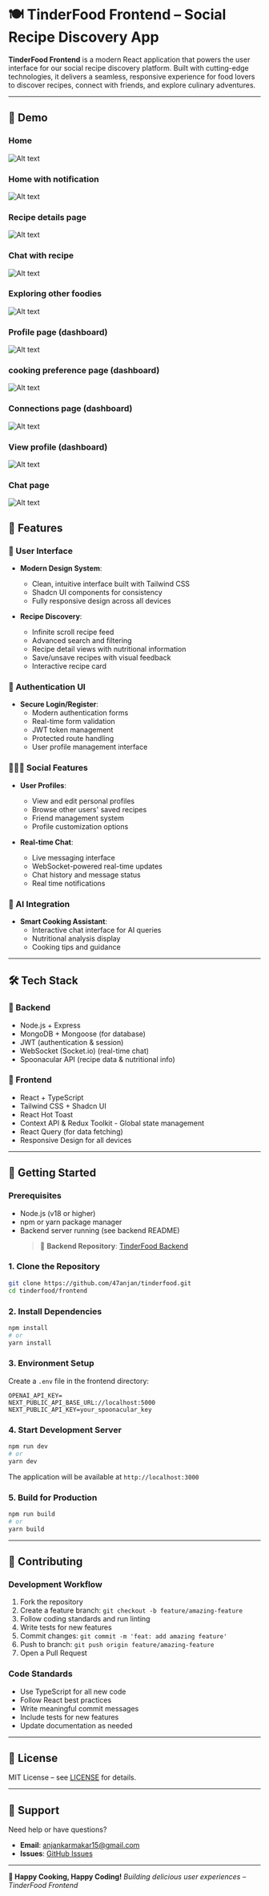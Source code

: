 # 🍽️ TinderFood Frontend – Social Recipe Discovery App

**TinderFood Frontend** is a modern React application that powers the user interface for our social recipe discovery platform. Built with cutting-edge technologies, it delivers a seamless, responsive experience for food lovers to discover recipes, connect with friends, and explore culinary adventures.

---

## 🌟 Demo

### Home

![Alt text](/public/demo/app1.png)

### Home with notification

![Alt text](/public/demo/app2.png)

### Recipe details page

![Alt text](/public/demo/app3.png)

### Chat with recipe

![Alt text](/public/demo/app4.png)

### Exploring other foodies

![Alt text](/public/demo/app10.png)

### Profile page (dashboard)

![Alt text](/public/demo/app5.png)

### cooking preference page (dashboard)

![Alt text](/public/demo/app6.png)

### Connections page (dashboard)

![Alt text](/public/demo/app7.png)

### View profile (dashboard)

![Alt text](/public/demo/app8.png)

### Chat page

![Alt text](/public/demo/app9.png)

## 🌟 Features

### 🎨 User Interface

- **Modern Design System**:

  - Clean, intuitive interface built with Tailwind CSS
  - Shadcn UI components for consistency
  - Fully responsive design across all devices

- **Recipe Discovery**:
  - Infinite scroll recipe feed
  - Advanced search and filtering
  - Recipe detail views with nutritional information
  - Save/unsave recipes with visual feedback
  - Interactive recipe card

### 🔐 Authentication UI

- **Secure Login/Register**:
  - Modern authentication forms
  - Real-time form validation
  - JWT token management
  - Protected route handling
  - User profile management interface

### 🧑‍🤝‍🧑 Social Features

- **User Profiles**:

  - View and edit personal profiles
  - Browse other users' saved recipes
  - Friend management system
  - Profile customization options

- **Real-time Chat**:
  - Live messaging interface
  - WebSocket-powered real-time updates
  - Chat history and message status
  - Real time notifications

### 🤖 AI Integration

- **Smart Cooking Assistant**:
  - Interactive chat interface for AI queries
  - Nutritional analysis display
  - Cooking tips and guidance

---

## 🛠️ Tech Stack

### 🔧 Backend

- Node.js + Express
- MongoDB + Mongoose (for database)
- JWT (authentication & session)
- WebSocket (Socket.io) (real-time chat)
- Spoonacular API (recipe data & nutritional info)

### 🎨 Frontend

- React + TypeScript
- Tailwind CSS + Shadcn UI
- React Hot Toast
- Context API & Redux Toolkit - Global state management
- React Query (for data fetching)
- Responsive Design for all devices

---

## 🚀 Getting Started

### Prerequisites

- Node.js (v18 or higher)
- npm or yarn package manager
- Backend server running (see backend README)
  > 🔗 **Backend Repository**: [TinderFood Backend](https://github.com/47anjan/tiderfood-api)

### 1. Clone the Repository

```bash
git clone https://github.com/47anjan/tinderfood.git
cd tinderfood/frontend
```

### 2. Install Dependencies

```bash
npm install
# or
yarn install
```

### 3. Environment Setup

Create a `.env` file in the frontend directory:

```env
OPENAI_API_KEY=
NEXT_PUBLIC_API_BASE_URL://localhost:5000
NEXT_PUBLIC_API_KEY=your_spoonacular_key
```

### 4. Start Development Server

```bash
npm run dev
# or
yarn dev
```

The application will be available at `http://localhost:3000`

### 5. Build for Production

```bash
npm run build
# or
yarn build
```

---

## 🤝 Contributing

### Development Workflow

1. Fork the repository
2. Create a feature branch: `git checkout -b feature/amazing-feature`
3. Follow coding standards and run linting
4. Write tests for new features
5. Commit changes: `git commit -m 'feat: add amazing feature'`
6. Push to branch: `git push origin feature/amazing-feature`
7. Open a Pull Request

### Code Standards

- Use TypeScript for all new code
- Follow React best practices
- Write meaningful commit messages
- Include tests for new features
- Update documentation as needed

---

## 📄 License

MIT License – see [LICENSE](../LICENSE) for details.

---

## 📧 Support

Need help or have questions?

- **Email**: [anjankarmakar15@gmail.com](mailto:anjankarmakar15@gmail.com)
- **Issues**: [GitHub Issues](https://github.com/47anjan/tinderfood/issues)

---

**🍜 Happy Cooking, Happy Coding!**
_Building delicious user experiences – TinderFood Frontend_
